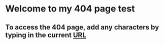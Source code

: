 # Welcome to my 404 page test
## To access the 404 page, add any characters by typing in the current [URL](https://iota07.github.io/404-page.github.io/)
